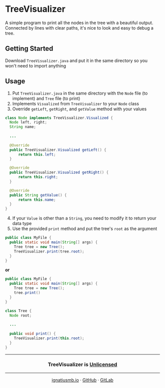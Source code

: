 # TreeVisualizer
A simple program to print all the nodes in the tree with a beautiful output. Connected by lines with clear paths, it's nice to look and easy to debug a tree.

## Getting Started
Download `TreeVisualizer.java` and put it in the same directory so you won't need to import anything

## Usage
1. Put `TreeVisualizer.java` in the same directory with the `Node` file (to implement) and `Tree` file (to print)
2. Implements `Visualized` from `TreeVisualizer` to your `Node` class
3. Override `getLeft`, `getRight`, and `getValue` method with your values
```java
class Node implements TreeVisualizer.Visualized {
  Node left, right;
  String name;
  
  ...
  
  @Override
  public TreeVisualizer.Visualized getLeft() {
      return this.left;
  }

  @Override
  public TreeVisualizer.Visualized getRight() {
      return this.right;
  }

  @Override
  public String getValue() {
      return this.name;
  }
}
```
4. If your `Value` is other than a `String`, you need to modify it to return your data type
5. Use the provided `print` method and put the tree's `root` as the argument
```java
public class MyFile {
  public static void main(String[] args) {
    Tree tree = new Tree();
    TreeVisualizer.print(tree.root);
  }
}
```
**or**
```java
public class MyFile {
  public static void main(String[] args) {
    Tree tree = new Tree();
    tree.print()
  }
}

class Tree {
  Node root;
  
  ...
  
  public void print() {
    TreeVisualizer.print(this.root);
  }
}
```

---

<h3 align="center">
TreeVisualizer is <a href=LICENSE>Unlicensed</a>
</h3>

---

<p align="center">
  <a href="https://ignatiusmb.github.io">ignatiusmb.io</a>
  &middot;
  <a href="https://github.com/ignatiusmb">GitHub</a>
  &middot;
  <a href="https://gitlab.com/ignatiusmb">GitLab</a>
</p>
